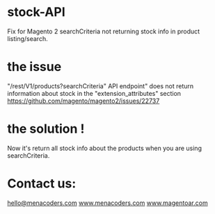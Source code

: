 # stock-API
Fix for Magento 2 searchCriteria not returning stock info in product listing/search.

# the issue
"/rest/V1/products?searchCriteria" API endpoint" does not return information about stock in the "extension_attributes" section
https://github.com/magento/magento2/issues/22737

# the solution !
Now it's return all stock info about the products when you are using searchCriteria.

# Contact us:
hello@menacoders.com
www.menacoders.com
www.magentoar.com
